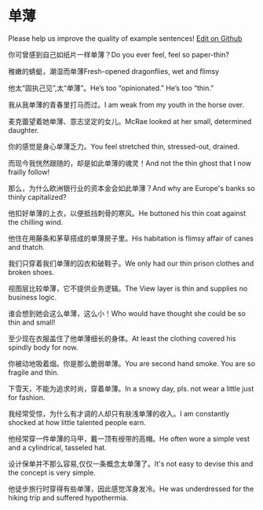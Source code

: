 # 单薄

Please help us improve the quality of example sentences! [Edit on Github](https://github.com/jiyushe/jiyu-example-sentence-source/blob/main/chinese/danbo.md)

<p><span class="chinese">你可曾感到自己如纸片一样单薄？</span><span class="english">Do you ever feel, feel so paper-thin?</span></p>

<p><span class="chinese">稚嫩的蜻蜓，潮湿而单薄</span><span class="english">Fresh-opened dragonflies, wet and flimsy</span></p>

<p><span class="chinese">他太“固执己见”,太“单薄”。</span><span class="english">He’s too “opinionated.” He’s too “thin.”</span></p>

<p><span class="chinese">我从我单薄的青春里打马而过。</span><span class="english">I am weak from my youth in the horse over.</span></p>

<p><span class="chinese">麦克蕾望着她单薄、意志坚定的女儿。</span><span class="english">McRae looked at her small, determined daughter.</span></p>

<p><span class="chinese">你的感觉是身心单薄乏力。</span><span class="english">You feel stretched thin, stressed-out, drained.</span></p>

<p><span class="chinese">而现今我恍然跟随的，却是如此单薄的魂灵！</span><span class="english">And not the thin ghost that I now frailly follow!</span></p>

<p><span class="chinese">那么，为什么欧洲银行业的资本金会如此单薄？</span><span class="english">And why are Europe's banks so thinly capitalized?</span></p>

<p><span class="chinese">他扣好单薄的上衣，以便抵挡刺骨的寒风。</span><span class="english">He buttoned his thin coat against the chilling wind.</span></p>

<p><span class="chinese">他住在用藤条和茅草搭成的单薄房子里。</span><span class="english">His habitation is flimsy affair of canes and thatch.</span></p>

<p><span class="chinese">我们只穿着我们单薄的囚衣和破鞋子。</span><span class="english">We only had our thin prison clothes and broken shoes.</span></p>

<p><span class="chinese">视图层比较单薄，它不提供业务逻辑。</span><span class="english">The View layer is thin and supplies no business logic.</span></p>

<p><span class="chinese">谁会想到她会这么单薄，这么小！</span><span class="english">Who would have thought she could be so thin and small!</span></p>

<p><span class="chinese">至少现在衣服盖住了他单薄细长的身体。</span><span class="english">At least the clothing covered his spindly body for now.</span></p>

<p><span class="chinese">你被动地吸着烟。你是那么脆弱单薄。</span><span class="english">You are second hand smoke. You are so fragile and thin.</span></p>

<p><span class="chinese">下雪天，不能为追求时尚，穿着单薄。</span><span class="english">In a snowy day, pls. not wear a little just for fashion.</span></p>

<p><span class="chinese">我经常受惊，为什么有才调的人却只有肤浅单薄的收入。</span><span class="english">I am constantly shocked at how little talented people earn.</span></p>

<p><span class="chinese">他经常穿一件单薄的马甲，戴一顶有绶带的高帽。</span><span class="english">He often wore a simple vest and a cylindrical, tasseled hat.</span></p>

<p><span class="chinese">设计保单并不那么容易,仅仅一条概念太单薄了。</span><span class="english">It's not easy to devise this and the concept is very simple.</span></p>

<p><span class="chinese">他徒步旅行时穿得有些单薄，因此感觉浑身发冷。</span><span class="english">He was underdressed for the hiking trip and suffered hypothermia.</span></p>


